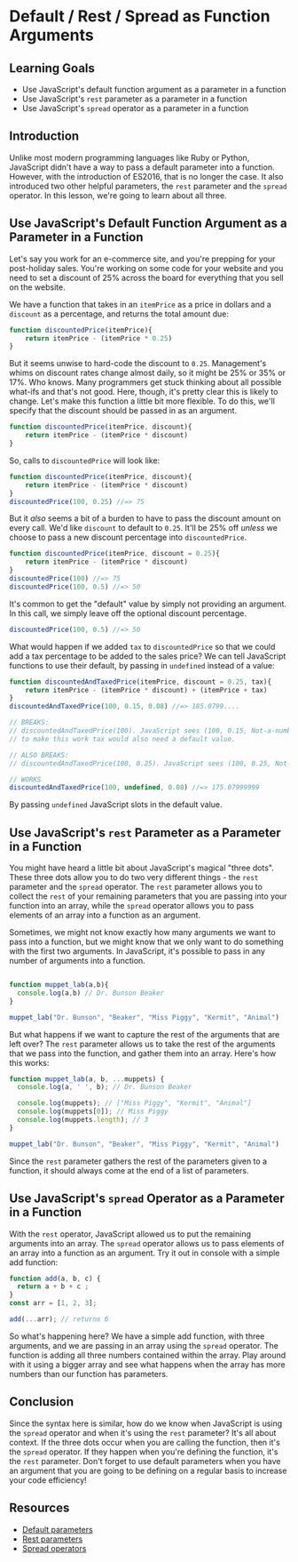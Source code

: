 # Default / Rest / Spread as Function Arguments

## Learning Goals

- Use JavaScript's default function argument as a parameter in a function
- Use JavaScript's `rest` parameter as a parameter in a function
- Use JavaScript's `spread` operator as a parameter in a function

## Introduction

Unlike most modern programming languages like Ruby or Python,
JavaScript didn't have a way to pass a default parameter into a function.
However, with the introduction of ES2016, that is no longer the case. It also
introduced two other helpful parameters, the `rest` parameter and the `spread`
operator. In this lesson, we're going to learn about all three.

## Use JavaScript's Default Function Argument as a Parameter in a Function

Let's say you work for an e-commerce site, and you're prepping for your
post-holiday sales. You're working on some code for your website and you need to
set a discount of 25% across the board for everything that you sell on the
website. 

We have a function that takes in an `itemPrice` as a price in dollars and a
`discount` as a percentage, and returns the total amount due:

```js
function discountedPrice(itemPrice){
    return itemPrice - (itemPrice * 0.25)
}
```

But it seems unwise to hard-code the discount to `0.25`. Management's whims on
discount rates change almost daily, so it might be 25% or 35% or 17%. Who knows.
Many programmers get stuck thinking about all possible what-ifs and that's not
good. Here, though, it's pretty clear this is likely to change. Let's make this
function a little bit more flexible. To do this, we'll specify that the discount
should be passed in as an argument.

```js
function discountedPrice(itemPrice, discount){
    return itemPrice - (itemPrice * discount)
}
```

So, calls to `discountedPrice` will look like:

```js
function discountedPrice(itemPrice, discount){
    return itemPrice - (itemPrice * discount)
}
discountedPrice(100, 0.25) //=> 75
```

But it _also_ seems a bit of a burden to have to pass the discount amount
on every call. We'd like `discount` to default to `0.25`. It'll be 25%
off _unless_ we choose to pass a new discount percentage into `discountedPrice`.

```js
function discountedPrice(itemPrice, discount = 0.25){
    return itemPrice - (itemPrice * discount)
}
discountedPrice(100) //=> 75
discountedPrice(100, 0.5) //=> 50 
```

It's common to get the "default" value by simply not providing an argument. In 
this call, we simply leave off the optional discount percentage.

```js
discountedPrice(100, 0.5) //=> 50
```

What would happen if we added `tax` to `discountedPrice` so that we could
add a tax percentage to be added to the sales price? We can tell
JavaScript functions to use their default, by passing in `undefined`
instead of a value:

```js
function discountedAndTaxedPrice(itemPrice, discount = 0.25, tax){
    return itemPrice - (itemPrice * discount) + (itemPrice + tax)
}
discountedAndTaxedPrice(100, 0.15, 0.08) //=> 185.0799....

// BREAKS:
// discountedAndTaxedPrice(100). JavaScript sees (100, 0.15, Not-a-number)
// to make this work tax would also need a default value.

// ALSO BREAKS:
// discountedAndTaxedPrice(100, 0.25). JavaScript sees (100, 0.25, Not-a-number)

// WORKS
discountedAndTaxedPrice(100, undefined, 0.08) //=> 175.07999999

```

By passing `undefined` JavaScript slots in the default value. 

## Use JavaScript's `rest` Parameter as a Parameter in a Function

You might have heard a little bit about JavaScript's magical "three dots". These three
dots allow you to do two very different things - the `rest` parameter and the
`spread` operator. The `rest` parameter allows you to collect the `rest` of your
remaining parameters that you are passing into your function into an array,
while the `spread` operator allows you to pass elements of an array into a
function as an argument.

Sometimes, we might not know exactly how many arguments we want to pass into a
function, but we might know that we only want to do something with the first two
arguments. In JavaScript, it's possible to pass in any number of arguments into
a function.

```js

function muppet_lab(a,b){
  console.log(a,b) // Dr. Bunson Beaker
}

muppet_lab("Dr. Bunson", "Beaker", "Miss Piggy", "Kermit", "Animal")
```

But what happens if we want to capture the rest of the arguments
that are left over? The `rest` parameter allows us to take the rest of the
arguments that we pass into the function, and gather them into an array. Here's
how this works:

```js
function muppet_lab(a, b, ...muppets) {
  console.log(a, ' ', b); // Dr. Bunson Beaker

  console.log(muppets); // ["Miss Piggy", "Kermit", "Animal"]
  console.log(muppets[0]); // Miss Piggy
  console.log(muppets.length); // 3
}

muppet_lab("Dr. Bunson", "Beaker", "Miss Piggy", "Kermit", "Animal")
```

Since the `rest` parameter gathers the rest of the parameters given to a
function, it should always come at the end of a list of parameters.

## Use JavaScript's `spread` Operator as a Parameter in a Function

With the `rest` operator, JavaScript allowed us to put the remaining arguments
into an array. The `spread` operator allows us to pass elements of an array into
a function as an argument. Try it out in console with a simple add function:

```js
function add(a, b, c) {
  return a + b + c ;
}
const arr = [1, 2, 3];

add(...arr); // returns 6
```

So what's happening here? We have a simple add function, with three arguments,
and we are passing in an array using the `spread` operator. The function is
adding all three numbers contained within the array. Play around with it using a
bigger array and see what happens when the array has more numbers than our
function has parameters.

## Conclusion

Since the syntax here is similar, how do we know when JavaScript is using the
`spread` operator and when it's using the `rest` parameter? It's all about
context. If the three dots occur when you are calling the function, then it's
the `spread` operator. If they happen when you're defining the function, it's
the `rest` parameter. Don't forget to use default parameters when you have an
argument that you are going to be defining on a regular basis to increase your
code efficiency!

## Resources

* [Default parameters][]
* [Rest parameters][]
* [Spread operators][]

[Default parameters]: https://developer.mozilla.org/en-US/docs/Web/JavaScript/Reference/Functions/Default_parameters
[Rest parameters]: https://developer.mozilla.org/en-US/docs/Web/JavaScript/Reference/Functions/rest_parameters
[Spread operators]: https://developer.mozilla.org/en-US/docs/Web/JavaScript/Reference/Operators/Spread_syntax
